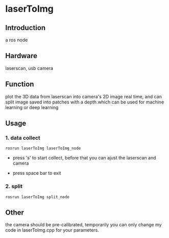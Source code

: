 # laserToImg
## Introduction
a ros node
## Hardware
laserscan, usb camera
## Function
plot the 3D data from laserscan into camera's 2D image real time, and can split image saved into patches with a depth.which can be used for machine learning or deep learning
## Usage
### 1. data collect
`rosrun laserToImg laserToImg_node`
* press 's' to start collect, before that you can ajust the laserscan and camera

* press space bar to exit

### 2. split
`rosrun laserToImg split_node`

## Other
the camera should be pre-calibrated, temporarily you can only change my code in laserToImg.cpp for your parameters.
